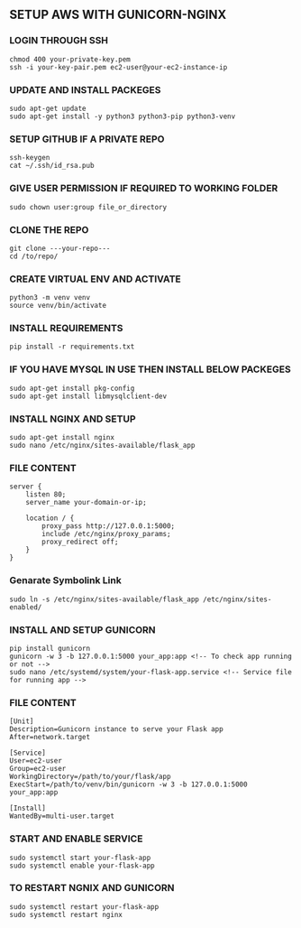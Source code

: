 ## SETUP AWS WITH GUNICORN-NGINX


### LOGIN THROUGH SSH

```
chmod 400 your-private-key.pem
ssh -i your-key-pair.pem ec2-user@your-ec2-instance-ip
```
### UPDATE AND INSTALL PACKEGES
```
sudo apt-get update
sudo apt-get install -y python3 python3-pip python3-venv
```
### SETUP GITHUB IF A PRIVATE REPO
```
ssh-keygen
cat ~/.ssh/id_rsa.pub
```
### GIVE USER PERMISSION IF REQUIRED TO WORKING FOLDER
```
sudo chown user:group file_or_directory
```
### CLONE THE REPO
```
git clone ---your-repo---
cd /to/repo/
```
### CREATE VIRTUAL ENV AND ACTIVATE
```
python3 -m venv venv
source venv/bin/activate
```
### INSTALL REQUIREMENTS
```
pip install -r requirements.txt
```
### IF YOU HAVE MYSQL IN USE THEN INSTALL BELOW PACKEGES
```
sudo apt-get install pkg-config
sudo apt-get install libmysqlclient-dev
```
### INSTALL NGINX AND SETUP
```
sudo apt-get install nginx
sudo nano /etc/nginx/sites-available/flask_app 
```
### FILE CONTENT
```
server {
    listen 80;
    server_name your-domain-or-ip;

    location / {
        proxy_pass http://127.0.0.1:5000;
        include /etc/nginx/proxy_params;
        proxy_redirect off;
    }
}
```

### Genarate Symbolink Link
```
sudo ln -s /etc/nginx/sites-available/flask_app /etc/nginx/sites-enabled/ 
```
### INSTALL AND SETUP GUNICORN
```
pip install gunicorn
gunicorn -w 3 -b 127.0.0.1:5000 your_app:app <!-- To check app running or not -->
sudo nano /etc/systemd/system/your-flask-app.service <!-- Service file for running app -->
```
### FILE CONTENT
```
[Unit]
Description=Gunicorn instance to serve your Flask app
After=network.target

[Service]
User=ec2-user
Group=ec2-user
WorkingDirectory=/path/to/your/flask/app
ExecStart=/path/to/venv/bin/gunicorn -w 3 -b 127.0.0.1:5000 your_app:app

[Install]
WantedBy=multi-user.target
```
### START AND ENABLE SERVICE
```
sudo systemctl start your-flask-app
sudo systemctl enable your-flask-app
```
### TO RESTART NGNIX AND GUNICORN
```
sudo systemctl restart your-flask-app
sudo systemctl restart nginx
```

